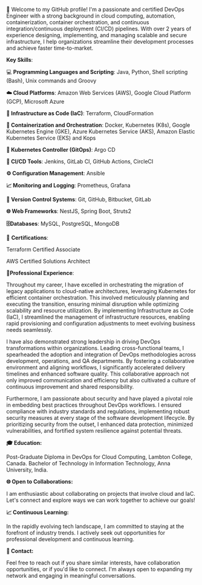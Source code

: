 🚀  Welcome to my GitHub profile! I'm a passionate and certified DevOps Engineer with a strong background in cloud computing, automation, containerization, container orchestration, and continuous integration/continuous deployment (CI/CD) pipelines.  With over 2 years of experience designing, implementing, and managing scalable and secure infrastructure, I help organizations streamline their development processes and achieve faster time-to-market.

 **Key Skills**:

💻 **Programming Languages and Scripting**: Java, Python, Shell scripting (Bash), Unix commands and Groovy
    

**☁️ Cloud Platforms**: Amazon Web Services (AWS), Google Cloud Platform (GCP), Microsoft Azure

**📜 Infrastructure as Code (IaC)**: Terraform, CloudFormation

**🐳 Containerization and Orchestration**: Docker, Kubernetes (K8s), Google Kubernetes Engine (GKE), Azure Kubernetes Service (AKS), Amazon Elastic Kubernetes Service (EKS) and Kops

**🔄 Kubernetes Controller (GitOps)**: Argo CD

**🔧 CI/CD Tools**: Jenkins, GitLab CI, GitHub Actions, CircleCI

**⚙️ Configuration Management**: Ansible

**📈 Monitoring and Logging**: Prometheus, Grafana

**📂 Version Control Systems**: Git, GitHub, Bitbucket, GitLab

**🌐 Web Frameworks**: NestJS, Spring Boot, Struts2

**🗄️Databases**: MySQL, PostgreSQL, MongoDB

📜 **Certifications**:

Terraform Certified Associate

AWS Certified Solutions Architect

**🏢Professional Experience**:

Throughout my career, I have excelled in orchestrating the migration of legacy applications to cloud-native architectures, leveraging Kubernetes for efficient container orchestration. This involved meticulously planning and executing the transition, ensuring minimal disruption while optimizing scalability and resource utilization. By implementing Infrastructure as Code (IaC), I streamlined the management of infrastructure resources, enabling rapid provisioning and configuration adjustments to meet evolving business needs seamlessly.

I have also demonstrated strong leadership in driving DevOps transformations within organizations. Leading cross-functional teams, I spearheaded the adoption and integration of DevOps methodologies across development, operations, and QA departments. By fostering a collaborative environment and aligning workflows, I significantly accelerated delivery timelines and enhanced software quality. This collaborative approach not only improved communication and efficiency but also cultivated a culture of continuous improvement and shared responsibility.

Furthermore, I am passionate about security and have played a pivotal role in embedding best practices throughout DevOps workflows. I ensured compliance with industry standards and regulations, implementing robust security measures at every stage of the software development lifecycle. By prioritizing security from the outset, I enhanced data protection, minimized vulnerabilities, and fortified system resilience against potential threats.

**🎓 Education:**

Post-Graduate Diploma in DevOps for Cloud Computing, Lambton College, Canada.
Bachelor of Technology in Information Technology, Anna University, India.

**🌐 Open to Collaborations:**

I am enthusiastic about collaborating on projects that involve cloud and IaC. Let's connect and explore ways we can work together to achieve our goals!

**📈 Continuous Learning:**

In the rapidly evolving tech landscape, I am committed to staying at the forefront of industry trends. I actively seek out opportunities for professional development and continuous learning.

**📧 Contact:**

Feel free to reach out if you share similar interests, have collaboration opportunities, or if you'd like to connect. I'm always open to expanding my network and engaging in meaningful conversations.
